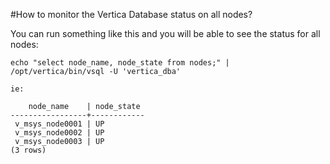 #How to monitor the Vertica Database status on all nodes?

You can run something like this and you will be able to see the status for all nodes:

```
echo "select node_name, node_state from nodes;" | /opt/vertica/bin/vsql -U 'vertica_dba'

ie: 

    node_name    | node_state
-----------------+------------
 v_msys_node0001 | UP
 v_msys_node0002 | UP
 v_msys_node0003 | UP
(3 rows)
```